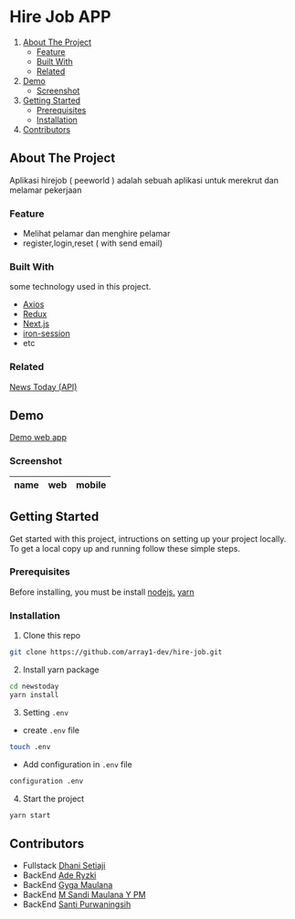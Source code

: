 # Hire Job APP
<!-- NAVIGATION -->
<ol>
    <li>
      <a href="#about-the-project">About The Project</a>
      <ul>
        <li><a href="#feature">Feature</a></li>
        <li><a href="#built-with">Built With</a></li>
        <li><a href="#related">Related</a></li>
      </ul>
    </li>
    <li><a href="#demo">Demo</a>
          <ul>
        <li><a href="#screenshot">Screenshot</a></li>
      </ul>
    </li>
    <li>
      <a href="#getting-started">Getting Started</a>
      <ul>
        <li><a href="#prerequisites">Prerequisites</a></li>
        <li><a href="#installation">Installation</a></li>
      </ul>
    </li>
    <li><a href="#contributors">Contributors</a></li>
</ol>
<!-- ABOUT THE PROJECT -->

## About The Project

Aplikasi hirejob ( peeworld ) adalah sebuah aplikasi untuk merekrut dan melamar pekerjaan

### Feature

- Melihat pelamar dan menghire pelamar
- register,login,reset ( with send email) 

### Built With

some technology used in this project.
- [Axios](https://www.npmjs.com/package/axios)
- [Redux](https://redux.js.org/)
- [Next.js](https://nextjs.org/)
- [iron-session](https://www.npmjs.com/package/iron-session)
- etc
<!-- - ditambahin lagi -->
### Related

[News Today (API)](https://github.com/array1-dev/hire-job-BE/)

## Demo

[Demo web app](https://#)
### Screenshot
<!-- kalau bisa dibuat tabel antara tampilan web dan mobile -->
|name  | web   | mobile |
| ------------- | ------------- | -------------|


<!-- GETTING STARTED -->
## Getting Started

Get started with this project, intructions on setting up your project locally.<br />
To get a local copy up and running follow these simple steps.
### Prerequisites

Before installing, you must be install [nodejs.](https://nodejs.org) [yarn](https://yarnpkg.com/getting-started/install)
### Installation

1. Clone this repo
 
```sh
git clone https://github.com/array1-dev/hire-job.git
```
2. Install yarn package

```sh
cd newstoday
yarn install
```

3. Setting `.env`

- create `.env` file

```sh
touch .env
```

- Add configuration in `.env` file

```sh
configuration .env 
```

4. Start the project

```sh
yarn start
```

<!-- Contributors -->
## Contributors

- Fullstack [Dhani Setiaji](https://github.com/dhanisetiaji)
- BackEnd [Ade Ryzki](https://github.com/ade-ryzki)
- BackEnd [Gyga Maulana](https://github.com/GygaMaulana)
- BackEnd [M Sandi Maulana Y PM](https://github.com/muhammadsandi12)
- BackEnd [Santi Purwaningsih](https://github.com/santipn)
